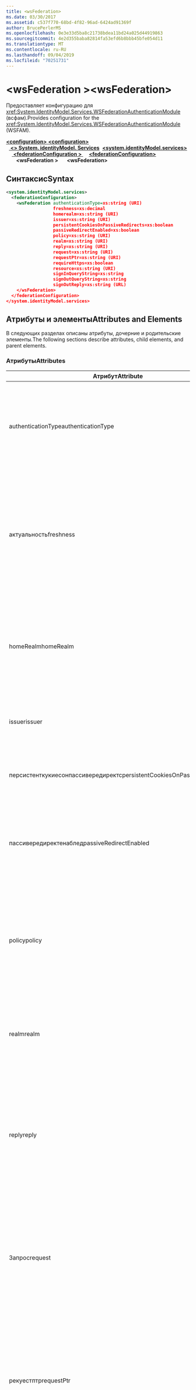 ```yaml
---
title: <wsFederation>
ms.date: 03/30/2017
ms.assetid: c537f770-68bd-4f82-96ad-6424ad91369f
author: BrucePerlerMS
ms.openlocfilehash: 0e3e33d5ba8c21738bdea11bd24a025d44919863
ms.sourcegitcommit: 4e2d355baba82814fa53efd6b8bbb45bfe054d11
ms.translationtype: MT
ms.contentlocale: ru-RU
ms.lasthandoff: 09/04/2019
ms.locfileid: "70251731"
---
```

# <a name="wsfederation"></a><span data-ttu-id="26bdb-101">\<wsFederation ></span><span class="sxs-lookup"><span data-stu-id="26bdb-101">\<wsFederation></span></span>
<span data-ttu-id="26bdb-102">Предоставляет конфигурацию для <xref:System.IdentityModel.Services.WSFederationAuthenticationModule> (всфам).</span><span class="sxs-lookup"><span data-stu-id="26bdb-102">Provides configuration for the <xref:System.IdentityModel.Services.WSFederationAuthenticationModule> (WSFAM).</span></span>  
  
<span data-ttu-id="26bdb-103">[ **\<configuration>** ](../configuration-element.md)</span><span class="sxs-lookup"><span data-stu-id="26bdb-103">[**\<configuration>**](../configuration-element.md)</span></span>\
<span data-ttu-id="26bdb-104">&nbsp;&nbsp;[ **\<> System. identityModel. Services**](system-identitymodel-services.md)</span><span class="sxs-lookup"><span data-stu-id="26bdb-104">&nbsp;&nbsp;[**\<system.identityModel.services>**](system-identitymodel-services.md)</span></span>\
<span data-ttu-id="26bdb-105">&nbsp;&nbsp;&nbsp;&nbsp;[ **\<federationConfiguration >** ](federationconfiguration.md)</span><span class="sxs-lookup"><span data-stu-id="26bdb-105">&nbsp;&nbsp;&nbsp;&nbsp;[**\<federationConfiguration>**](federationconfiguration.md)</span></span>\
<span data-ttu-id="26bdb-106">&nbsp;&nbsp;&nbsp;&nbsp;&nbsp;&nbsp; **\<wsFederation >**</span><span class="sxs-lookup"><span data-stu-id="26bdb-106">&nbsp;&nbsp;&nbsp;&nbsp;&nbsp;&nbsp;**\<wsFederation>**</span></span>  
  
## <a name="syntax"></a><span data-ttu-id="26bdb-107">Синтаксис</span><span class="sxs-lookup"><span data-stu-id="26bdb-107">Syntax</span></span>  
  
```xml
<system.identityModel.services>  
  <federationConfiguration>  
    <wsFederation authenticationType=xs:string (URI)  
                  freshness=xs:decimal  
                  homerealm=xs:string (URI)  
                  issuer=xs:string (URI)  
                  persistentCookiesOnPassiveRedirects=xs:boolean  
                  passiveRedirectEnabled=xs:boolean  
                  policy=xs:string (URI)  
                  realm=xs:string (URI)  
                  reply=xs:string (URI)  
                  request=xs:string (URI)  
                  requestPtr=xs:string (URI)  
                  requireHttps=xs:boolean  
                  resource=xs:string (URI)  
                  signInQueryString=xs:string  
                  signOutQueryString=xs:string  
                  signOutReply=xs:string (URL)  
    </wsFederation>  
  </federationConfiguration>  
</system.identityModel.services>  
```  
  
## <a name="attributes-and-elements"></a><span data-ttu-id="26bdb-108">Атрибуты и элементы</span><span class="sxs-lookup"><span data-stu-id="26bdb-108">Attributes and Elements</span></span>  
 <span data-ttu-id="26bdb-109">В следующих разделах описаны атрибуты, дочерние и родительские элементы.</span><span class="sxs-lookup"><span data-stu-id="26bdb-109">The following sections describe attributes, child elements, and parent elements.</span></span>  
  
### <a name="attributes"></a><span data-ttu-id="26bdb-110">Атрибуты</span><span class="sxs-lookup"><span data-stu-id="26bdb-110">Attributes</span></span>  
  
|<span data-ttu-id="26bdb-111">Атрибут</span><span class="sxs-lookup"><span data-stu-id="26bdb-111">Attribute</span></span>|<span data-ttu-id="26bdb-112">Описание</span><span class="sxs-lookup"><span data-stu-id="26bdb-112">Description</span></span>|  
|---------------|-----------------|  
|<span data-ttu-id="26bdb-113">authenticationType</span><span class="sxs-lookup"><span data-stu-id="26bdb-113">authenticationType</span></span>|<span data-ttu-id="26bdb-114">URI, указывающий тип проверки подлинности.</span><span class="sxs-lookup"><span data-stu-id="26bdb-114">A URI that specifies the authentication type.</span></span> <span data-ttu-id="26bdb-115">Задает параметр wauth для запроса на вход WS-Federation.</span><span class="sxs-lookup"><span data-stu-id="26bdb-115">Sets the WS-Federation sign-in request wauth parameter.</span></span> <span data-ttu-id="26bdb-116">Необязательный параметр.</span><span class="sxs-lookup"><span data-stu-id="26bdb-116">Optional.</span></span> <span data-ttu-id="26bdb-117">Значение по умолчанию — пустая строка, указывающая, что параметр wauth не включен в запрос.</span><span class="sxs-lookup"><span data-stu-id="26bdb-117">The default is an empty string, which specifies that the wauth parameter is not included in the request.</span></span>|  
|<span data-ttu-id="26bdb-118">актуальность</span><span class="sxs-lookup"><span data-stu-id="26bdb-118">freshness</span></span>|<span data-ttu-id="26bdb-119">Требуемый максимальный возраст запросов проверки подлинности в минутах.</span><span class="sxs-lookup"><span data-stu-id="26bdb-119">The desired maximum age of authentication requests, in minutes.</span></span> <span data-ttu-id="26bdb-120">Задает параметр wfresh для запроса на вход WS-Federation.</span><span class="sxs-lookup"><span data-stu-id="26bdb-120">Sets the WS-Federation sign-in request wfresh parameter.</span></span> <span data-ttu-id="26bdb-121">Необязательный параметр.</span><span class="sxs-lookup"><span data-stu-id="26bdb-121">Optional.</span></span> <span data-ttu-id="26bdb-122">По умолчанию используется значение ноль.</span><span class="sxs-lookup"><span data-stu-id="26bdb-122">The default is zero.</span></span> <span data-ttu-id="26bdb-123">Необязательный параметр.</span><span class="sxs-lookup"><span data-stu-id="26bdb-123">Optional.</span></span> <span data-ttu-id="26bdb-124">**Предупреждение.**  В следующем выпуске .NET Framework 4,5 `freshness` атрибут будет иметь тип `xs:string` , а `null`его значение по умолчанию будет.</span><span class="sxs-lookup"><span data-stu-id="26bdb-124">**Warning:**  In the next release of .NET Framework 4.5, the `freshness` attribute will be of type `xs:string` and its default value will be `null`.</span></span>|  
|<span data-ttu-id="26bdb-125">homeRealm</span><span class="sxs-lookup"><span data-stu-id="26bdb-125">homeRealm</span></span>|<span data-ttu-id="26bdb-126">Домашняя область поставщика удостоверений (IdP), используемая для проверки подлинности.</span><span class="sxs-lookup"><span data-stu-id="26bdb-126">The home realm of the identity provider (IdP) to use for authentication.</span></span> <span data-ttu-id="26bdb-127">Задает параметр запроса на вход WS-Federation.</span><span class="sxs-lookup"><span data-stu-id="26bdb-127">Sets the WS-Federation sign-in request whr parameter.</span></span> <span data-ttu-id="26bdb-128">Необязательный параметр.</span><span class="sxs-lookup"><span data-stu-id="26bdb-128">Optional.</span></span> <span data-ttu-id="26bdb-129">Значение по умолчанию — пустая строка, указывающая, что параметр Втч не включен в запрос.</span><span class="sxs-lookup"><span data-stu-id="26bdb-129">The default is an empty string, which specifies that the whr parameter is not included in the request.</span></span>|  
|<span data-ttu-id="26bdb-130">issuer</span><span class="sxs-lookup"><span data-stu-id="26bdb-130">issuer</span></span>|<span data-ttu-id="26bdb-131">Универсальный код ресурса (URI) предполагаемого издателя маркера.</span><span class="sxs-lookup"><span data-stu-id="26bdb-131">The URI of the intended token issuer.</span></span> <span data-ttu-id="26bdb-132">Задает базовый URL-адрес для запросов входа WS-Federation и запросов выхода.</span><span class="sxs-lookup"><span data-stu-id="26bdb-132">Sets the base URL of WS-Federation sign-in requests and sign-out requests Required.</span></span>|  
|<span data-ttu-id="26bdb-133">персистенткукиесонпассивередиректс</span><span class="sxs-lookup"><span data-stu-id="26bdb-133">persistentCookiesOnPassiveRedirects</span></span>|<span data-ttu-id="26bdb-134">Указывает, выдаются ли постоянные файлы cookie при проверке подлинности.</span><span class="sxs-lookup"><span data-stu-id="26bdb-134">Specifies whether persistent cookies are issued on authentication.</span></span> <span data-ttu-id="26bdb-135">Необязательный параметр.</span><span class="sxs-lookup"><span data-stu-id="26bdb-135">Optional.</span></span> <span data-ttu-id="26bdb-136">Значение по умолчанию — false, а файлы cookie не выдаются.</span><span class="sxs-lookup"><span data-stu-id="26bdb-136">The default is "false", cookies are not issued.</span></span>|  
|<span data-ttu-id="26bdb-137">пассивередиректенаблед</span><span class="sxs-lookup"><span data-stu-id="26bdb-137">passiveRedirectEnabled</span></span>|<span data-ttu-id="26bdb-138">Указывает, включена ли ВСФАМ для автоматического перенаправления неавторизованных запросов STS.</span><span class="sxs-lookup"><span data-stu-id="26bdb-138">Specifies whether the WSFAM is enabled to automatically redirect unauthorized requests to an STS.</span></span> <span data-ttu-id="26bdb-139">Необязательный параметр.</span><span class="sxs-lookup"><span data-stu-id="26bdb-139">Optional.</span></span> <span data-ttu-id="26bdb-140">Значение по умолчанию — true, неавторизованные запросы автоматически перенаправляются.</span><span class="sxs-lookup"><span data-stu-id="26bdb-140">The default is "true", unauthorized requests are automatically redirected.</span></span>|  
|<span data-ttu-id="26bdb-141">policy</span><span class="sxs-lookup"><span data-stu-id="26bdb-141">policy</span></span>|<span data-ttu-id="26bdb-142">URL-адрес, указывающий расположение соответствующей политики для использования при запросах на вход.</span><span class="sxs-lookup"><span data-stu-id="26bdb-142">A URL that specifies the location of the relevant policy to use on sign-in requests.</span></span> <span data-ttu-id="26bdb-143">Значение по умолчанию — пустая строка.</span><span class="sxs-lookup"><span data-stu-id="26bdb-143">The default is an empty string.</span></span> <span data-ttu-id="26bdb-144">Задает параметр WP запроса на вход WS-Federation.</span><span class="sxs-lookup"><span data-stu-id="26bdb-144">Sets the WS-Federation sign-in request wp parameter.</span></span> <span data-ttu-id="26bdb-145">Необязательный параметр.</span><span class="sxs-lookup"><span data-stu-id="26bdb-145">Optional.</span></span> <span data-ttu-id="26bdb-146">Значение по умолчанию — пустая строка, которая указывает, что параметр WP не включен в запрос.</span><span class="sxs-lookup"><span data-stu-id="26bdb-146">The default is an empty string, which specifies that the wp parameter is not included in the request.</span></span>|  
|<span data-ttu-id="26bdb-147">realm</span><span class="sxs-lookup"><span data-stu-id="26bdb-147">realm</span></span>|<span data-ttu-id="26bdb-148">Универсальный код ресурса (URI) области запроса.</span><span class="sxs-lookup"><span data-stu-id="26bdb-148">The URI of the requesting realm.</span></span> <span data-ttu-id="26bdb-149">(URI, определяющий проверяющую сторону (RP) для службы маркеров безопасности (STS).) Задает параметр запроса на вход wtrealm WS-Federation.</span><span class="sxs-lookup"><span data-stu-id="26bdb-149">(A URI that identifies the relying party (RP) to the security token service (STS).) Sets the request wtrealm WS-Federation sign-in request parameter.</span></span> <span data-ttu-id="26bdb-150">Обязательный.</span><span class="sxs-lookup"><span data-stu-id="26bdb-150">Required.</span></span>|  
|<span data-ttu-id="26bdb-151">reply</span><span class="sxs-lookup"><span data-stu-id="26bdb-151">reply</span></span>|<span data-ttu-id="26bdb-152">URL-адрес, определяющий адрес, по которому приложение проверяющей стороны должно получить ответы от службы маркеров безопасности (STS).</span><span class="sxs-lookup"><span data-stu-id="26bdb-152">A URL that identifies the address at which the relying party (RP) application would like to receive replies from the Security Token Service (STS).</span></span> <span data-ttu-id="26bdb-153">Задает параметр wreply для запроса на вход WS-Federation.</span><span class="sxs-lookup"><span data-stu-id="26bdb-153">Sets the WS-Federation sign-in request wreply parameter.</span></span> <span data-ttu-id="26bdb-154">Необязательный параметр.</span><span class="sxs-lookup"><span data-stu-id="26bdb-154">Optional.</span></span> <span data-ttu-id="26bdb-155">Значение по умолчанию — пустая строка, указывающая, что параметр wreply не включен в запрос.</span><span class="sxs-lookup"><span data-stu-id="26bdb-155">The default is an empty string, which specifies that the wreply parameter is not included in the request.</span></span>|  
|<span data-ttu-id="26bdb-156">Запрос</span><span class="sxs-lookup"><span data-stu-id="26bdb-156">request</span></span>|<span data-ttu-id="26bdb-157">Запрос на выдачу маркера.</span><span class="sxs-lookup"><span data-stu-id="26bdb-157">The token issuance request.</span></span> <span data-ttu-id="26bdb-158">Задает параметр wreq для запроса на вход WS-Federation.</span><span class="sxs-lookup"><span data-stu-id="26bdb-158">Sets the WS-Federation sign-in request wreq parameter.</span></span> <span data-ttu-id="26bdb-159">Необязательный параметр.</span><span class="sxs-lookup"><span data-stu-id="26bdb-159">Optional.</span></span> <span data-ttu-id="26bdb-160">Значение по умолчанию — пустая строка, указывающая, что параметр wreq не включен в запрос.</span><span class="sxs-lookup"><span data-stu-id="26bdb-160">The default is an empty string, which specifies that the wreq parameter is not included in the request.</span></span> <span data-ttu-id="26bdb-161">Не включая wreq или параметр wreqptr в запросе, подразумевает, что STS знает, какой тип маркера следует выдавать.</span><span class="sxs-lookup"><span data-stu-id="26bdb-161">Not including the wreq or the wreqptr parameter in the request implies that the STS knows what kind of token to issue.</span></span>|  
|<span data-ttu-id="26bdb-162">рекуестптр</span><span class="sxs-lookup"><span data-stu-id="26bdb-162">requestPtr</span></span>|<span data-ttu-id="26bdb-163">URL-адрес, указывающий расположение запроса на выдачу маркера.</span><span class="sxs-lookup"><span data-stu-id="26bdb-163">A URL that specifies the location of the token issuance request.</span></span> <span data-ttu-id="26bdb-164">Задает параметр запроса wreqptr.</span><span class="sxs-lookup"><span data-stu-id="26bdb-164">Sets the request wreqptr parameter.</span></span> <span data-ttu-id="26bdb-165">Необязательный параметр.</span><span class="sxs-lookup"><span data-stu-id="26bdb-165">Optional.</span></span> <span data-ttu-id="26bdb-166">Значение по умолчанию — пустая строка, указывающая, что параметр wreqptr не включен в запрос.</span><span class="sxs-lookup"><span data-stu-id="26bdb-166">The default is an empty string, which specifies that the wreqptr parameter is not included in the request.</span></span> <span data-ttu-id="26bdb-167">Не включая wreq или параметр wreqptr в запросе, подразумевает, что STS знает, какой тип маркера следует выдавать.</span><span class="sxs-lookup"><span data-stu-id="26bdb-167">Not including the wreq or the wreqptr parameter in the request implies that the STS knows what kind of token to issue.</span></span>|  
|<span data-ttu-id="26bdb-168">requireHttps</span><span class="sxs-lookup"><span data-stu-id="26bdb-168">requireHttps</span></span>|<span data-ttu-id="26bdb-169">Указывает, должен ли обмен данными со службой маркеров безопасности (STS) использовать протокол HTTPS.</span><span class="sxs-lookup"><span data-stu-id="26bdb-169">Specifies whether communication with the security token service (STS) must use HTTPS protocol.</span></span> <span data-ttu-id="26bdb-170">Необязательный параметр.</span><span class="sxs-lookup"><span data-stu-id="26bdb-170">Optional.</span></span> <span data-ttu-id="26bdb-171">Значение по умолчанию — true, необходимо использовать протокол HTTPS.</span><span class="sxs-lookup"><span data-stu-id="26bdb-171">The default is "true", HTTPS must be used.</span></span>|  
|<span data-ttu-id="26bdb-172">ресурс</span><span class="sxs-lookup"><span data-stu-id="26bdb-172">resource</span></span>|<span data-ttu-id="26bdb-173">Универсальный код ресурса (URI), определяющий ресурс, к которому осуществляется доступ, проверяющая сторона (RP) в службе маркеров безопасности (STS).</span><span class="sxs-lookup"><span data-stu-id="26bdb-173">A URI that identifies the resource being accessed, the relying party (RP), to the to the security token service (STS).</span></span> <span data-ttu-id="26bdb-174">Необязательный параметр.</span><span class="sxs-lookup"><span data-stu-id="26bdb-174">Optional.</span></span> <span data-ttu-id="26bdb-175">Задает параметр врес для запроса на вход WS-Federation.</span><span class="sxs-lookup"><span data-stu-id="26bdb-175">Sets the WS-Federation sign-in request wres parameter.</span></span> <span data-ttu-id="26bdb-176">Необязательный параметр.</span><span class="sxs-lookup"><span data-stu-id="26bdb-176">Optional.</span></span> <span data-ttu-id="26bdb-177">Значение по умолчанию — пустая строка, указывающая, что параметр врес не включен в запрос.</span><span class="sxs-lookup"><span data-stu-id="26bdb-177">The default is an empty string, which specifies that the wres parameter is not included in the request.</span></span> <span data-ttu-id="26bdb-178">**Примечание.** врес является устаревшим параметром.</span><span class="sxs-lookup"><span data-stu-id="26bdb-178">**Note:**  wres is a legacy parameter.</span></span> <span data-ttu-id="26bdb-179">`realm` Укажите атрибут, чтобы использовать вместо него параметр wtrealm.</span><span class="sxs-lookup"><span data-stu-id="26bdb-179">Specify the `realm` attribute to use the wtrealm parameter instead.</span></span>|  
|<span data-ttu-id="26bdb-180">сигнинкуеристринг</span><span class="sxs-lookup"><span data-stu-id="26bdb-180">signInQueryString</span></span>|<span data-ttu-id="26bdb-181">Предоставляет точку расширения для указания параметров запроса, определенных приложением, в URL-адресе запроса на вход WS-Federation.</span><span class="sxs-lookup"><span data-stu-id="26bdb-181">Provides an extensibility point to specify application defined query parameters in the WS-Federation sign-in request URL.</span></span> <span data-ttu-id="26bdb-182">Необязательный параметр.</span><span class="sxs-lookup"><span data-stu-id="26bdb-182">Optional.</span></span> <span data-ttu-id="26bdb-183">Значение по умолчанию — пустая строка, которая указывает, что в запрос не должны включаться дополнительные параметры.</span><span class="sxs-lookup"><span data-stu-id="26bdb-183">The default is an empty string, which specifies that no additional parameters should be included in the request.</span></span> <span data-ttu-id="26bdb-184">Параметры указываются в виде фрагмента строки запроса в следующей форме: `"param1=value1&param2=value2&param3=value3"` и т. д.</span><span class="sxs-lookup"><span data-stu-id="26bdb-184">The parameters are specified as a query string fragment using the following form: `"param1=value1&param2=value2&param3=value3"` and so on.</span></span> <span data-ttu-id="26bdb-185">**Примечание.**  В файле конфигурации символ "&" в строке запроса должен быть указан с помощью ссылки на сущность, `&`.</span><span class="sxs-lookup"><span data-stu-id="26bdb-185">**Note:**  In a configuration file the ‘&" character in the query string must be specified using its entity reference, `&`.</span></span>|  
|<span data-ttu-id="26bdb-186">сигнауткуеристринг</span><span class="sxs-lookup"><span data-stu-id="26bdb-186">signOutQueryString</span></span>|<span data-ttu-id="26bdb-187">Предоставляет точку расширения для указания параметров запроса, определенных приложением, в URL-адресе запроса на вход WS-Federation.</span><span class="sxs-lookup"><span data-stu-id="26bdb-187">Provides an extensibility point to specify application defined query parameters in the WS-Federation sign-in request URL.</span></span> <span data-ttu-id="26bdb-188">Необязательный параметр.</span><span class="sxs-lookup"><span data-stu-id="26bdb-188">Optional.</span></span> <span data-ttu-id="26bdb-189">Значение по умолчанию — пустая строка, которая указывает, что в запрос не должны включаться дополнительные параметры.</span><span class="sxs-lookup"><span data-stu-id="26bdb-189">The default is an empty string, which specifies that no additional parameters should be included in the request.</span></span> <span data-ttu-id="26bdb-190">Параметры указываются в виде фрагмента строки запроса в следующей форме: `"param1=value1&param2=value2&param3=value3"` и т. д.</span><span class="sxs-lookup"><span data-stu-id="26bdb-190">The parameters are specified as a query string fragment using the following form: `"param1=value1&param2=value2&param3=value3"` and so on.</span></span> <span data-ttu-id="26bdb-191">**Примечание.**  В файле конфигурации символ "&" в строке запроса должен быть указан с помощью ссылки на сущность, `&`.</span><span class="sxs-lookup"><span data-stu-id="26bdb-191">**Note:**  In a configuration file the ‘&" character in the query string must be specified using its entity reference, `&`.</span></span>|  
|<span data-ttu-id="26bdb-192">сигнаутрепли</span><span class="sxs-lookup"><span data-stu-id="26bdb-192">signOutReply</span></span>|<span data-ttu-id="26bdb-193">Указывает URL-адрес, на который служба маркеров безопасности должна перенаправлять клиент во время пассивного выхода через протокол WS-Federation.</span><span class="sxs-lookup"><span data-stu-id="26bdb-193">Specifies the URL to which the client should be redirected by the security token service (STS) during passive sign-out through the WS-Federation protocol.</span></span> <span data-ttu-id="26bdb-194">Задает параметр wreply в запросе выхода WS-Federation.</span><span class="sxs-lookup"><span data-stu-id="26bdb-194">Sets the wreply parameter on a WS-Federation sign-out request.</span></span> <span data-ttu-id="26bdb-195">Необязательный параметр.</span><span class="sxs-lookup"><span data-stu-id="26bdb-195">Optional.</span></span> <span data-ttu-id="26bdb-196">Значение по умолчанию — пустая строка, которая указывает, что в запрос не должны включаться дополнительные параметры.</span><span class="sxs-lookup"><span data-stu-id="26bdb-196">The default is an empty string, which specifies that no additional parameters should be included in the request.</span></span>|  
  
### <a name="child-elements"></a><span data-ttu-id="26bdb-197">Дочерние элементы</span><span class="sxs-lookup"><span data-stu-id="26bdb-197">Child Elements</span></span>  
 <span data-ttu-id="26bdb-198">Отсутствуют</span><span class="sxs-lookup"><span data-stu-id="26bdb-198">None</span></span>  
  
### <a name="parent-elements"></a><span data-ttu-id="26bdb-199">Родительские элементы</span><span class="sxs-lookup"><span data-stu-id="26bdb-199">Parent Elements</span></span>  
  
|<span data-ttu-id="26bdb-200">Элемент</span><span class="sxs-lookup"><span data-stu-id="26bdb-200">Element</span></span>|<span data-ttu-id="26bdb-201">Описание</span><span class="sxs-lookup"><span data-stu-id="26bdb-201">Description</span></span>|  
|-------------|-----------------|  
|[<span data-ttu-id="26bdb-202">\<federationConfiguration></span><span class="sxs-lookup"><span data-stu-id="26bdb-202">\<federationConfiguration></span></span>](federationconfiguration.md)|<span data-ttu-id="26bdb-203">Содержит параметры, которые настраивают <xref:System.IdentityModel.Services.WSFederationAuthenticationModule> свойства (всфам) <xref:System.IdentityModel.Services.SessionAuthenticationModule> и (SAM).</span><span class="sxs-lookup"><span data-stu-id="26bdb-203">Contains the settings that configure the <xref:System.IdentityModel.Services.WSFederationAuthenticationModule> (WSFAM) and the <xref:System.IdentityModel.Services.SessionAuthenticationModule> (SAM).</span></span>|  
  
## <a name="remarks"></a><span data-ttu-id="26bdb-204">Примечания</span><span class="sxs-lookup"><span data-stu-id="26bdb-204">Remarks</span></span>  
 <span data-ttu-id="26bdb-205">`<wsFederation>` Элемент можно использовать для настройки параметров WS-Federation по умолчанию и поведения по умолчанию для всфам.</span><span class="sxs-lookup"><span data-stu-id="26bdb-205">You can use the `<wsFederation>` element to configure default WS-Federation parameter settings and default behavior for the WSFAM.</span></span> <span data-ttu-id="26bdb-206">Параметры WS-Federation, `<wsFederation>` определенные в наборе элементов эквивалентные свойства, предоставляемые <xref:System.IdentityModel.Services.WSFederationAuthenticationModule> классом.</span><span class="sxs-lookup"><span data-stu-id="26bdb-206">WS-Federation parameter settings defined under the `<wsFederation>` element set equivalent properties exposed by the <xref:System.IdentityModel.Services.WSFederationAuthenticationModule> class.</span></span> <span data-ttu-id="26bdb-207">Эти свойства остаются одинаковыми для каждого запроса, выданного ВСФАМ.</span><span class="sxs-lookup"><span data-stu-id="26bdb-207">These properties remain the same for every request issued by the WSFAM.</span></span> <span data-ttu-id="26bdb-208">Параметры WS-Federation можно изменить динамически во время обработки запроса, добавив обработчики событий для событий, предоставляемых ВСФАМ; Например, <xref:System.IdentityModel.Services.WSFederationAuthenticationModule.RedirectingToIdentityProvider> событие.</span><span class="sxs-lookup"><span data-stu-id="26bdb-208">You can change the WS-Federation parameters dynamically during request processing by adding event handlers for the events exposed by WSFAM; for example, the <xref:System.IdentityModel.Services.WSFederationAuthenticationModule.RedirectingToIdentityProvider> event.</span></span> <span data-ttu-id="26bdb-209">Дополнительные сведения см. в документации <xref:System.IdentityModel.Services.WSFederationAuthenticationModule> по классу.</span><span class="sxs-lookup"><span data-stu-id="26bdb-209">For more information, see the documentation for the <xref:System.IdentityModel.Services.WSFederationAuthenticationModule> class.</span></span>  
  
 <span data-ttu-id="26bdb-210">`<wsFederation>` Элемент представлен<xref:System.IdentityModel.Services.Configuration.WSFederationElement> классом.</span><span class="sxs-lookup"><span data-stu-id="26bdb-210">The `<wsFederation>` element is represented by the <xref:System.IdentityModel.Services.Configuration.WSFederationElement> class.</span></span> <span data-ttu-id="26bdb-211">Сам объект конфигурации представлен <xref:System.IdentityModel.Services.Configuration.WsFederationConfiguration> классом.</span><span class="sxs-lookup"><span data-stu-id="26bdb-211">The configuration object itself is represented by the <xref:System.IdentityModel.Services.Configuration.WsFederationConfiguration> class.</span></span> <span data-ttu-id="26bdb-212">Один <xref:System.IdentityModel.Services.Configuration.WsFederationConfiguration> экземпляр задается <xref:System.IdentityModel.Services.Configuration.FederationConfiguration> для объекта <xref:System.IdentityModel.Services.FederatedAuthentication.FederationConfiguration%2A?displayProperty=nameWithType> , доступ к которому осуществляется через свойство и обеспечивает конфигурацию для всфам.</span><span class="sxs-lookup"><span data-stu-id="26bdb-212">A single <xref:System.IdentityModel.Services.Configuration.WsFederationConfiguration> instance is set on the <xref:System.IdentityModel.Services.Configuration.FederationConfiguration> object that is accessed through the <xref:System.IdentityModel.Services.FederatedAuthentication.FederationConfiguration%2A?displayProperty=nameWithType> property and provides configuration for the WSFAM.</span></span>  
  
## <a name="example"></a><span data-ttu-id="26bdb-213">Пример</span><span class="sxs-lookup"><span data-stu-id="26bdb-213">Example</span></span>  
 <span data-ttu-id="26bdb-214">В следующем XML-коде `<wsFederation>` показан элемент, указывающий параметры для всфам.</span><span class="sxs-lookup"><span data-stu-id="26bdb-214">The following XML shows a `<wsFederation>` element that specifies settings for the WSFAM.</span></span>  
  
> [!WARNING]
> <span data-ttu-id="26bdb-215">В этом примере ВСФАМ не требуется для использования HTTPS.</span><span class="sxs-lookup"><span data-stu-id="26bdb-215">In this example, the WSFAM is not required to use HTTPS.</span></span> <span data-ttu-id="26bdb-216">Это связано с тем `requireHttps` , что атрибут `<wsFederation>` элемента задан `false`.</span><span class="sxs-lookup"><span data-stu-id="26bdb-216">This is because the `requireHttps` attribute on the `<wsFederation>` element is set `false`.</span></span> <span data-ttu-id="26bdb-217">Этот параметр не рекомендуется для большинства рабочих сред, так как может представлять угрозу безопасности.</span><span class="sxs-lookup"><span data-stu-id="26bdb-217">This setting is not recommended for most production environments as it may present a security risk.</span></span>  
  
```xml
<wsFederation passiveRedirectEnabled="true"   
              issuer="http://localhost:15839/wsFederationSTS/Issue"   
              realm="http://localhost:50969/"   
              reply="http://localhost:50969/"   
              requireHttps="false"   
              signOutReply="http://localhost:50969/SignedOutPage.html"   
              signOutQueryString="Param1=value2&Param2=value2"   
              persistentCookiesOnPassiveRedirects="true" />
```  
  
## <a name="see-also"></a><span data-ttu-id="26bdb-218">См. также</span><span class="sxs-lookup"><span data-stu-id="26bdb-218">See also</span></span>

- <xref:System.IdentityModel.Services.WSFederationAuthenticationModule>
- <xref:System.IdentityModel.Services.FederatedAuthentication.FederationConfiguration%2A?displayProperty=nameWithType>
